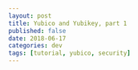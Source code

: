 ```yaml
---
layout: post
title: Yubico and Yubikey, part 1
published: false
date: 2018-06-17
categories: dev
tags: [tutorial, yubico, security]
---
```

